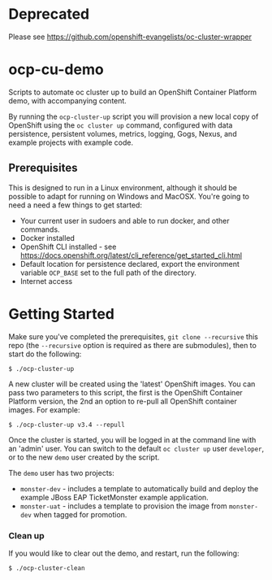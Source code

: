 # Deprecated
Please see https://github.com/openshift-evangelists/oc-cluster-wrapper
# ocp-cu-demo
Scripts to automate oc cluster up to build an OpenShift Container Platform demo, with accompanying content.

By running the `ocp-cluster-up` script you will provision a new local copy of OpenShift using the `oc cluster up` command, configured with data persistence, persistent volumes, metrics, logging, Gogs, Nexus, and example projects with example code. 

## Prerequisites
This is designed to run in a Linux environment, although it should be possible to adapt for running on Windows and MacOSX. 
You're going to need a need a few things to get started:

* Your current user in sudoers and able to run docker, and other commands. 
* Docker installed
* OpenShift CLI installed - see https://docs.openshift.org/latest/cli_reference/get_started_cli.html
* Default location for persistence declared, export the environment variable `OCP_BASE` set to the full path of the directory. 
* Internet access

# Getting Started
Make sure you've completed the prerequisites, `git clone --recursive` this repo (the `--recursive` option is required as there are submodules), then to start do the following:

```
$ ./ocp-cluster-up
```
A new cluster will be created using the 'latest' OpenShift images. You can pass two parameters to this script, the first is the OpenShift Container Platform version, the 2nd an option to re-pull all OpenShift container images. For example:
```
$ ./ocp-cluster-up v3.4 --repull
```

Once the cluster is started, you will be logged in at the command line with an 'admin' user. You can switch to the default `oc cluster up` user `developer`, or to the new `demo` user created by the script.

The `demo` user has two projects:
* `monster-dev` - includes a template to automatically build and deploy the example JBoss EAP TicketMonster example application.
* `monster-uat` - includes a template to provision the image from `monster-dev` when tagged for promotion. 

### Clean up
If you would like to clear out the demo, and restart, run the following:
```
$ ./ocp-cluster-clean
```

